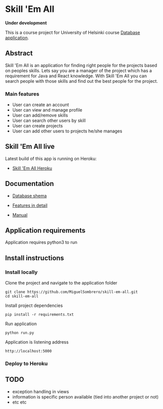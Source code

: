 # Skill 'Em All

**Under development**

This is a course project for University of Helsinki course [Database application](https://materiaalit.github.io/tsoha-20/osa0/).

## Abstract

Skill 'Em All is an application for finding right people for the projects based on peoples skills. Lets say you are a manager of the project which has a requirement for Java and React knowledge. With Skill 'Em All you can search people with those skills and find out the best people for the project.

### Main features

- User can create an account
- User can view and manage profile
- User can add/remove skills
- User can search other users by skill
- User can create projects
- User can add other users to projects he/she manages

## Skill 'Em All live

Latest build of this app is running on Heroku:

- [Skill 'Em All Heroku](https://skill-em-all.herokuapp.com/)

## Documentation

- [Database shema](https://github.com/MiguelSombrero/skill-em-all/tree/master/documentation/schema.md)

- [Features in detail](https://github.com/MiguelSombrero/skill-em-all/tree/master/documentation/features.md)

- [Manual](https://github.com/MiguelSombrero/skill-em-all/tree/master/documentation/manual.md)


## Application requirements

Application requires python3 to run

## Install instructions

### Install locally

Clone the project and navigate to the application folder

    git clone https://github.com/MiguelSombrero/skill-em-all.git
    cd skill-em-all

Install project dependencies

    pip install -r requirements.txt

Run application

    python run.py

Application is listening address

    http://localhost:5000

### Deploy to Heroku



## TODO

- exception handling in views
- information is specific person available (tied into another project or not)
- etc etc